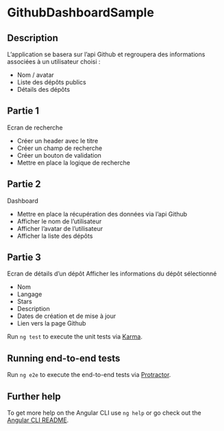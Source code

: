 # GithubDashboardSample

## Description
L’application se basera sur l’api Github et regroupera des informations
associées à un utilisateur choisi :
* Nom / avatar
* Liste des dépôts publics
* Détails des dépôts
## Partie 1

Ecran de recherche
*  Créer un header avec le titre
*  Créer un champ de recherche
*  Créer un bouton de validation
*  Mettre en place la logique de
recherche
##  Partie 2
Dashboard
*  Mettre en place la récupération des données via l’api Github
*  Afficher le nom de l’utilisateur
*  Afficher l’avatar de l’utilisateur
*  Afficher la liste des dépôts
## Partie 3

Ecran de détails d’un dépôt
 Afficher les informations du dépôt sélectionné
*  Nom
*  Langage
*  Stars
*  Description
*  Dates de création et de mise à jour
*  Lien vers la page Github

Run `ng test` to execute the unit tests via [Karma](https://karma-runner.github.io).

## Running end-to-end tests

Run `ng e2e` to execute the end-to-end tests via [Protractor](http://www.protractortest.org/).

## Further help

To get more help on the Angular CLI use `ng help` or go check out the [Angular CLI README](https://github.com/angular/angular-cli/blob/master/README.md).
